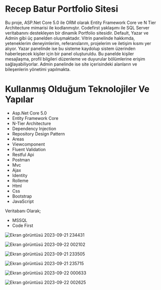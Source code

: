# Recep Batur Portfolio Sitesi
Bu proje, ASP.Net Core 5.0 ile ORM olarak Entity Framework Core ve N Tier Architecture mimarisi ile kodlanmıştır. Codefirst yaklaşımı ile SQL Server veritabanını destekleyen bir dinamik Portfolio sitesidir. Default, Yazar ve Admin gibi üç panelden oluşmaktadır.  Vitrin panelinde hakkımda, yeteneklerim deneyimlerim, referanslarım, projelerim ve iletişim kısmı yer alıyor. Yazar panelinde ise bu sisteme kaydolup sistem üzerinden haberleşecek kişiler için bir panel oluşturuldu. Bu panelde kişiler mesajlaşma, profil bilgileri düzenleme ve duyurular bölümlerine erişim sağlayabiliyorlar. Admin panelinde ise site içerisindeki alanların ve bileşenlerin yönetimi yapılmakta.
# Kullanmış Olduğum Teknolojiler Ve Yapılar
* Asp.Net Core 5.0
* Entity Framework Core
* N-Tier Architecture
* Dependency Injection
* Repository Design Pattern
* Areas
* Viewcomponent
* Fluent Validation
* Restful Api
* Postman
* Mvc
* Ajax
* Identity
* Rolleme
* Html
* Css
* Bootstrap
* JavaScript

Veritabanı Olarak;
* MSSQL
* Code First

![Ekran görüntüsü 2023-09-21 234431](https://github.com/RecepBatur/Core_Proje/assets/100492746/b3e73fea-b32b-4b21-afcc-be4a19b99f94)

![Ekran görüntüsü 2023-09-22 002102](https://github.com/RecepBatur/Core_Proje/assets/100492746/e2aa4465-8446-43b3-b642-ab84a2bdc866)

![Ekran görüntüsü 2023-09-21 233505](https://github.com/RecepBatur/Core_Proje/assets/100492746/180f16d0-fe83-4b70-8f0d-01d610f5e99f)

![Ekran görüntüsü 2023-09-21 235715](https://github.com/RecepBatur/Core_Proje/assets/100492746/3a87883c-71b6-47b2-9572-02a62a2705d8)

![Ekran görüntüsü 2023-09-22 000633](https://github.com/RecepBatur/Core_Proje/assets/100492746/ca1e7d47-dfd9-4a7a-ab92-cde001e99e41)

![Ekran görüntüsü 2023-09-22 002625](https://github.com/RecepBatur/Core_Proje/assets/100492746/c1534795-e9b3-495d-b63b-72ecccce7831)

